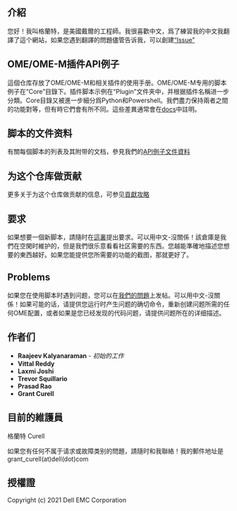 ## 介紹

您好！我叫格蘭特，是美國戴爾的工程師。我很喜歡中文，爲了練習我的中文我翻譯了這个網站，如果您遇到翻譯的問題儘管告诉我，可以創建[“Issue” ](https://github.com/dell/OpenManage-Enterprise/issues)

## OME/OME-M插件API例子

這個仓库存放了OME/OME-M和相关插件的使用手册。OME/OME-M专用的脚本例子在“Core”目錄下。插件脚本示例在“Plugin”文件夹中，并根据插件名稱进一步分類。Core目錄又被進一步細分爲Python和Powershell。我們盡力保持兩者之間的功能對等，但有時它們會有所不同。這些差異通常會在[docs](../API.md)中註明。

## 脚本的文件资料

有關每個脚本的列表及其附带的文档，參見我們的[API例子文件資料](../API.md)

## 为这个仓库做贡献

更多关于为这个仓库做贡献的信息，可参见[貢獻攻略](../CONTRIBUTING.md)

## 要求

如果想要一個新脚本，請隨时在[這裏](https://github.com/dell/OpenManage-Enterprise/issues)提出要求。可以用中文-沒關係！該倉庫是我們在空閑时維护的，但是我們很乐意看看社区需要的东西。您越能準確地描述您想要的東西越好。如果您能提供您所需要的功能的截图，那就更好了。

## Problems

如果您在使用脚本时遇到问题，您可以在[我們的問題](https://github.com/dell/OpenManage-Enterprise/issues)上发帖。可以用中文-沒關係！如果可能的话，请提供您运行时产生问题的确切命令，重新创建问题所需的任何OME配置，或者如果是您已经发现的代码问题，请提供问题所在的详细描述。


## 作者们

* **Raajeev Kalyanaraman** - *初始的工作*
* **Vittal Reddy**
* **Laxmi Joshi** 
* **Trevor Squillario**
* **Prasad Rao**
* **Grant Curell**

## 目前的維護員

格蘭特 Curell

如果您有任何不属于请求或故障类别的問題，請隨时和我聯絡！我的郵件地址是grant_curell(at)dell(dot)com

## 授權證

Copyright (c) 2021 Dell EMC Corporation
